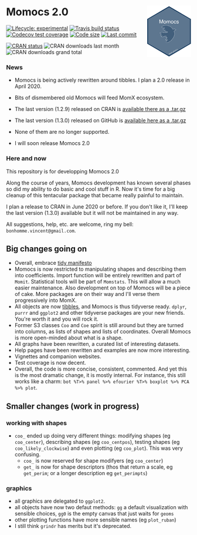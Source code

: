 # Momocs 2.0 <a href='http://momx.github.io/Momocs'><img src='man/figures/logo.png' align="right" height="140" /></a>

<!-- badges: start -->
[![Lifecycle: experimental](https://img.shields.io/badge/lifecycle-experimental-orange.svg)](https://www.tidyverse.org/lifecycle/#experimental)
[![Travis build status](https://travis-ci.org/MomX/Momocs2.svg?branch=master)](https://travis-ci.org/MomX/Momocs2)
[![Codecov test coverage](https://codecov.io/gh/MomX/Momocs2/branch/master/graph/badge.svg)](https://codecov.io/gh/MomX/Momocs2?branch=master)
[![Code size](https://img.shields.io/github/languages/code-size/MomX/Momocs.svg)](https://github.com/MomX/Momocs2)
[![Last commit](https://img.shields.io/github/last-commit/MomX/Momocs2.svg)](https://github.com/MomX/Momocs2/commits/master)


[![CRAN status](https://www.r-pkg.org/badges/version/Momocs2)](https://CRAN.R-project.org/package=Momocs2)
![CRAN downloads last month](http://cranlogs.r-pkg.org/badges/Momocs) ![CRAN downloads grand total](http://cranlogs.r-pkg.org/badges/grand-total/Momocs)
<!-- badges: end -->

<!--
The goal of Momocs is to provide a complete, convenient, reproducible and open-source toolkit for 2D morphometrics.

It includes most common 2D morphometrics approaches on outlines, open outlines, configurations of landmarks, traditional morphometrics, and facilities for data preparation, manipulation and visualization with a consistent grammar throughout.

It allows reproducible, pipeable, complex morphometric analyses and other morphometrics approaches should be easy to plug in, or develop from, on top of this canvas.

It hinges on the core functions developed in the must-have book _[Morphometrics with R](http://www.springer.com/statistics/life+sciences,+medicine+%26+health/book/978-0-387-77789-4)_ by [Julien Claude](http://www.isem.univ-montp2.fr/recherche/equipes/biologie-du-developpement-et-evolution/personnel/claude-julien/) (2008).

* __Check__ the online doc and the tutorials [there](http://momx.github.io/Momocs/)
* __You're welcome to__ implement ideas, propose new ones, review the code, the helpfiles or the vignettes, report bugs, ask for help and propose to collaborate with me: [here on GitHub](https://github.com/MomX/Momocs/issues) or there: `bonhomme.vincent@gmail.com`.

-->

### News 
* Momocs is being actively rewritten around tibbles. I plan a 2.0 release in April 2020.
* Bits of dismembered old Momocs will feed MomX ecosystem.

* The last version (1.2.9) released on CRAN is [available there as a .tar.gz](https://cran.r-project.org/src/contrib/Archive/Momocs/Momocs_1.2.9.tar.gz)
* The last version (1.3.0) released on GitHub is [available here as a .tar.gz](https://github.com/MomX/Momocs/releases/download/1.3.0/Momocs_1.3.0.tar.gz)
* None of them are no longer supported.
* I will soon release Momocs 2.0

### Here and now
This repository is for developping Momocs 2.0

Along the course of years, Momocs development has known several phases so did my ability to do basic and cool stuff in R. Now it's time for a big cleanup of this tentacular package that became really painful to maintain.

I plan a release to CRAN in June 2020 or before. If you don't like it, I'll keep the last version (1.3.0) available but it will not be maintained in any way.

All suggestions, help, etc. are welcome, ring my bell: `bonhomme.vincent@gmail.com`.

## Big changes going on

* Overall, embrace [tidy manifesto](https://tidyverse.tidyverse.org/articles/manifesto.html)
* Momocs is now restricted to manipulating shapes and describing them into coefficients. Import function will be entirely rewritten and part of `Momit`. Statistical tools will be part of `Momstats`. This will allow a much easier maintenance. Also development on top of Momocs will be a piece of cake. More packages are on their way and I'll verse them progressively into MomX.
* All objects are now [tibbles](https://tibble.tidyverse.org/), and Momocs is thus tidyverse ready. `dplyr`, `purrr` and `ggplot2` and other tidyverse packages are your new friends. You're worth it and you will rock it.
* Former S3 classes `Coo` and `Coe` spirit is still around but they are turned into columns, as lists of shapes and lists of coordinates. Overall Momocs is more open-minded about what is a shape.
* All graphs have been rewritten, a curated list of interesting datasets.
* Help pages have been rewritten and examples are now more interesting.
* Vignettes and companion websites.
* Test coverage is now decent.
* Overall, the code is more concise, consistent, commented. And yet this is the most dramatic change, it is mostly internal. For instance, this still works like a charm: `bot %T>% panel %>% efourier %T>% boxplot %>% PCA %>% plot`.

## Smaller changes (work in progress)

### working with shapes
* `coo_` ended up doing very different things: modifying shapes (eg `coo_center`), describing shapes (eg `coo_centpos`), testing shapes (eg `coo_likely_clockwise`) and even plotting (eg `coo_plot`). This was very confusing. 
  * `coo_` is now reserved for shape modifyers (eg `coo_center`)
  * `get_` is now for shape descriptors (thos that return a scale, eg `get_perim`; or a longer description eg `get_perimpts`)
  
### graphics
  * all graphics are delegated to `ggplot2`.
  * all objects have now two defaut methods: `gg` a default visualization with sensible choices, `gg0` is the empty canvas that just waits for `geoms`
  * other plotting functions have more sensible names (eg `plot_ruban`)
  * I still think `grindr` has merits but it's deprecated.
  





